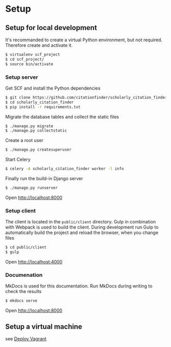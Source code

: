 <h1>Setup</h1>

## Setup for local development

It's recommanded to create a virtual Python environment, but not required. Therefore create and activate it.
```bash
$ virtualenv scf_project
$ cd scf_project/
$ source bin/activate
```

### Setup server

Get SCF and install the Python dependencies
```bash
$ git clone https://github.com/citationfinder/scholarly_citation_finder.git
$ cd scholarly_citation_finder
$ pip install -r requirements.txt
```

Migrate the database tables and collect the static files
```bash
$ ./manage.py migrate
$ ./manage.py collectstatic
```

Create a root user
```bash
$ ./manage.py createsuperuser
```

Start Celery
```bash
$ celery -A scholarly_citation_finder worker -l info
```

Finally run the build-in Django server
```bash
$ ./manage.py runserver
```

Open [http://localhost:8000](http://localhost:8000)

### Setup client

The client is located in the `public/client` directory. Gulp in combination with Webpack is used to build the client. During development run Gulp to automatically build the project and reload the browser, when you change files

```bash
$ cd public/client
$ gulp
```

Open [http://localhost:4000](http://localhost:4000)


### Documenation

MkDocs is used for this documentation. Run MkDocs during writing to check the results

```bash
$ mkdocs serve
```

Open [http://localhost:8000](http://localhost:8000)


## Setup a virtual machine

see [Deploy Vagrant](deployment.md)